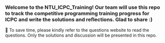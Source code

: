 ### Welcome to the NTU_ICPC_Training! Our team will use this repo to track the competitive programming training progress for ICPC and write the solutions and reflections. Glad to share :)

📒 To save time, please kindly refer to the questions website to read the questions. Only the solutions and discussion will be presented in this repo.

